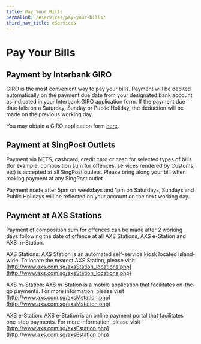 ```yaml
---
title: Pay Your Bills
permalink: /eservices/pay-your-bills/
third_nav_title: eServices
---
```


# Pay Your Bills

## Payment by Interbank GIRO

GIRO is the most convenient way to pay your bills. Payment will be debited automatically on the payment due date from your designated bank account as indicated in your Interbank GIRO application form. If the payment due date falls on a Saturday, Sunday or Public Holiday, the deduction will be made on the previous working day.

You may obtain a GIRO application form  [here](https://www.customs.gov.sg/eservices/customs-forms-and-service-links#giro).

## Payment at SingPost Outlets

Payment via NETS, cashcard, credit card or cash for selected types of bills (for example, composition sum for offences, services rendered by Customs, etc) is accepted at all SingPost outlets. Please bring along your bill when making payment at any SingPost outlet.

Payment made after 5pm on weekdays and 1pm on Saturdays, Sundays and Public Holidays will be reflected on your account on the next working day.

## Payment at AXS Stations

Payment of composition sum for offences can be made after 2 working days following the date of offence at all AXS Stations, AXS e-Station and AXS m-Station.

AXS Stations: AXS Station is an automated self-service kiosk located island-wide. To locate the nearest AXS Station, please visit  [http://www.axs.com.sg/axsStation_locations.php](http://www.axs.com.sg/axsStation_locations.php)

AXS m-Station: AXS m-Station is a mobile application that facilitates on-the-go payments. For more information, please visit  [http://www.axs.com.sg/axsMstation.php](http://www.axs.com.sg/axsMstation.php)

AXS e-Station: AXS e-Station is an online payment portal that facilitates one-stop payments. For more information, please visit  [http://www.axs.com.sg/axsEstation.php](http://www.axs.com.sg/axsEstation.php)
